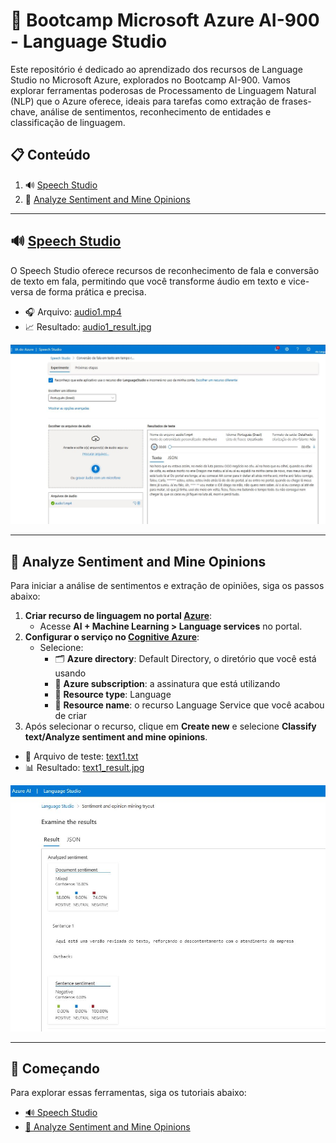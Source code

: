 # 🚀 Bootcamp Microsoft Azure AI-900 - Language Studio

Este repositório é dedicado ao aprendizado dos recursos de Language Studio no Microsoft Azure, explorados no Bootcamp AI-900. Vamos explorar ferramentas poderosas de Processamento de Linguagem Natural (NLP) que o Azure oferece, ideais para tarefas como extração de frases-chave, análise de sentimentos, reconhecimento de entidades e classificação de linguagem.

## 📋 Conteúdo

1. 🔊 [Speech Studio](#-speech-studio)
2. 💬 [Analyze Sentiment and Mine Opinions](#-analyze-sentiment-and-mine-opinions)

---

## 🔊 [Speech Studio](https://speech.microsoft.com/portal)

O Speech Studio oferece recursos de reconhecimento de fala e conversão de texto em fala, permitindo que você transforme áudio em texto e vice-versa de forma prática e precisa.

- 🎧 Arquivo: [audio1.mp4](./inputs/audio1.mp4)
- 📈 Resultado: [audio1_result.jpg](./inputs/audio1_result.JPG)

![Resultado do áudio transcrito](./inputs/audio1_result.JPG)

---

## 💬 Analyze Sentiment and Mine Opinions

Para iniciar a análise de sentimentos e extração de opiniões, siga os passos abaixo:

1. **Criar recurso de linguagem no portal [Azure](https://portal.azure.com)**:
   - Acesse **AI + Machine Learning > Language services** no portal.
2. **Configurar o serviço no [Cognitive Azure](https://language.cognitive.azure.com)**:
   - Selecione:
     - 🗂️ **Azure directory**: Default Directory, o diretório que você está usando
     - 📜 **Azure subscription**: a assinatura que está utilizando
     - 📘 **Resource type**: Language
     - 📝 **Resource name**: o recurso Language Service que você acabou de criar
3. Após selecionar o recurso, clique em **Create new** e selecione **Classify text/Analyze sentiment and mine opinions**.

- 📄 Arquivo de teste: [text1.txt](./inputs/text1.txt)
- 📊 Resultado: [text1_result.jpg](./inputs/text1_result.JPG)

![Resultado da Análise de Sentimentos](./inputs/text1_result.JPG)

---

## 🚀 Começando

Para explorar essas ferramentas, siga os tutoriais abaixo:

- [🔊 Speech Studio](https://aka.ms/ai900-speech)
- [💬 Analyze Sentiment and Mine Opinions](https://aka.ms/ai900-text-analysis) 
